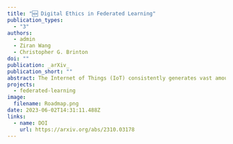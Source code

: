 ```yaml
---
title: "🆕 Digital Ethics in Federated Learning"
publication_types:
  - "3"
authors:
  - admin
  - Ziran Wang
  - Christopher G. Brinton
doi: ""
publication: _arXiv_
publication_short: ""
abstract: The Internet of Things (IoT) consistently generates vast amounts of data, sparking increasing concern over the protection of data privacy and the limitation of data misuse. Federated learning (FL) facilitates collaborative capabilities among multiple parties by sharing machine learning (ML) model parameters instead of raw user data, and it has recently gained significant attention for its potential in privacy preservation and learning efficiency enhancement. In this paper, we highlight the digital ethics concerns that arise when human-centric devices serve as clients in FL. More specifically, challenges of game dynamics, fairness, incentive, and continuity arise in FL due to differences in perspectives and objectives between clients and the server. We analyze these challenges and their solutions from the perspectives of both the client and the server, and through the viewpoints of centralized and decentralized FL. Finally, we explore the opportunities in FL for human-centric IoT as directions for future development.
projects:
  - federated-learning
image:
  filename: Roadmap.png
date: 2023-06-02T14:31:11.488Z
links:
  - name: DOI
    url: https://arxiv.org/abs/2310.03178
---
```


